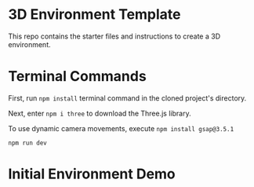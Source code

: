 # 3D Environment Template
This repo contains the starter files and instructions to create a 3D environment. 

# Terminal Commands

First, run ```npm install``` terminal command in the cloned project's directory.

Next, enter ```npm i three``` to download the Three.js library.

To use dynamic camera movements, execute ```npm install gsap@3.5.1```

```npm run dev```

# Initial Environment Demo